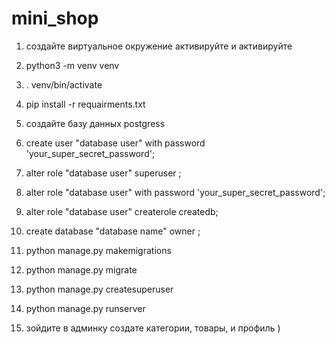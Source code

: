 # mini_shop
1) создайте виртуальное окружение активируйте и активируйте
2) python3 -m venv venv
3) . venv/bin/activate
4) pip install -r requairments.txt

5) создайте базу данных postgress 
6) create user "database user" with password 'your_super_secret_password';
7) alter role "database user" superuser ;
8) alter role "database user" with password 'your_super_secret_password';
9) alter role "database user" createrole createdb;
10) create database "database name" owner <database user>;  
  
11) python manage.py makemigrations
12) python manage.py migrate
13) python manage.py createsuperuser
14) python manage.py runserver
15) зойдите в админку создате категории, товары, и профиль )
